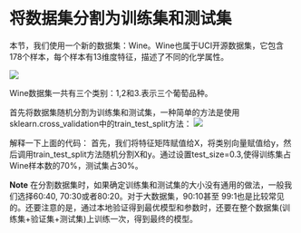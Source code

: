 # 将数据集分割为训练集和测试集





本节，我们使用一个新的数据集：Wine。Wine也属于UCI开源数据集，它包含178个样本，每个样本有13维度特征，描述了不同的化学属性。


![](https://ooo.0o0.ooo/2016/06/22/576b4766172b7.png)




Wine数据集一共有三个类别：1,2和3.表示三个葡萄品种。


首先将数据集随机分割为训练集和测试集，一种简单的方法是使用sklearn.cross_validation中的train_test_split方法：
![](https://ooo.0o0.ooo/2016/06/22/576b4843f1b99.png)


解释一下上面的代码： 首先，我们将特征矩阵赋值给X，将类别向量赋值给y，然后调用train_test_split方法随机分割X和y。通过设置test_size=0.3,使得训练集占Wine样本数的70%，测试集占30%。


**Note** 在分割数据集时，如果确定训练集和测试集的大小没有通用的做法，一般我们选择60:40, 70:30或者80:20。对于大数据集，90:10甚至 99:1也是比较常见的。还要注意的是，通过本地验证得到最优模型和参数时，还要在整个数据集(训练集+验证集+测试集)上训练一次，得到最终的模型。





